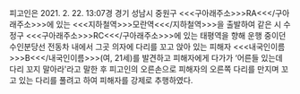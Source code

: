 피고인은 2021. 2. 22. 13:07경 경기 성남시 중원구 <<<구아래주소>>>RA<<</구아래주소>>>에 있는 <<<지하철역>>>모란역<<</지하철역>>>을 출발하여 같은 시 수정구 <<<구아래주소>>>RC<<</구아래주소>>>에 있는 태평역을 향해 운행 중이던 수인분당선 전동차 내에서 그곳 의자에 다리를 꼬고 앉아 있는 피해자 <<<내국인이름>>>B<<</내국인이름>>>(여, 21세)를 발견하고 피해자에게 다가가 ‘어른들 있는데 다리 꼬지 말아라'라고 말한 후 피고인의 오른손으로 피해자의 오른쪽 다리를 만지며 꼬고 있는 다리를 풀려고 하여 피해자를 강제로 추행하였다.